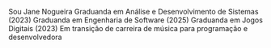 Sou Jane Nogueira
Graduanda em Análise e Desenvolvimento de Sistemas (2023)
Graduanda em Engenharia de Software (2025)
Graduanda em Jogos Digitais (2023)
Em transição de carreira de música para programação e desenvolvedora

<!---
JaneNogueira/JaneNogueira is a ✨ special ✨ repository because its `README.md` (this file) appears on your GitHub profile.
You can click the Preview link to take a look at your changes.
--->
